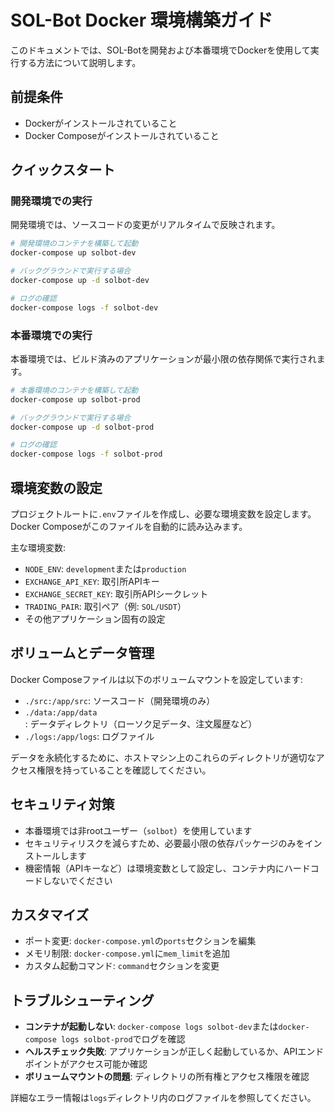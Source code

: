 # SOL-Bot Docker 環境構築ガイド

このドキュメントでは、SOL-Botを開発および本番環境でDockerを使用して実行する方法について説明します。

## 前提条件

- Dockerがインストールされていること
- Docker Composeがインストールされていること

## クイックスタート

### 開発環境での実行

開発環境では、ソースコードの変更がリアルタイムで反映されます。

```bash
# 開発環境のコンテナを構築して起動
docker-compose up solbot-dev

# バックグラウンドで実行する場合
docker-compose up -d solbot-dev

# ログの確認
docker-compose logs -f solbot-dev
```

### 本番環境での実行

本番環境では、ビルド済みのアプリケーションが最小限の依存関係で実行されます。

```bash
# 本番環境のコンテナを構築して起動
docker-compose up solbot-prod

# バックグラウンドで実行する場合
docker-compose up -d solbot-prod

# ログの確認
docker-compose logs -f solbot-prod
```

## 環境変数の設定

プロジェクトルートに`.env`ファイルを作成し、必要な環境変数を設定します。Docker Composeがこのファイルを自動的に読み込みます。

主な環境変数:
- `NODE_ENV`: `development`または`production`
- `EXCHANGE_API_KEY`: 取引所APIキー
- `EXCHANGE_SECRET_KEY`: 取引所APIシークレット
- `TRADING_PAIR`: 取引ペア（例: `SOL/USDT`）
- その他アプリケーション固有の設定

## ボリュームとデータ管理

Docker Composeファイルは以下のボリュームマウントを設定しています:

- `./src:/app/src`: ソースコード（開発環境のみ）
- `./data:/app/data`: データディレクトリ（ローソク足データ、注文履歴など）
- `./logs:/app/logs`: ログファイル

データを永続化するために、ホストマシン上のこれらのディレクトリが適切なアクセス権限を持っていることを確認してください。

## セキュリティ対策

- 本番環境では非rootユーザー（`solbot`）を使用しています
- セキュリティリスクを減らすため、必要最小限の依存パッケージのみをインストールします
- 機密情報（APIキーなど）は環境変数として設定し、コンテナ内にハードコードしないでください

## カスタマイズ

- ポート変更: `docker-compose.yml`の`ports`セクションを編集
- メモリ制限: `docker-compose.yml`に`mem_limit`を追加
- カスタム起動コマンド: `command`セクションを変更

## トラブルシューティング

- **コンテナが起動しない**: `docker-compose logs solbot-dev`または`docker-compose logs solbot-prod`でログを確認
- **ヘルスチェック失敗**: アプリケーションが正しく起動しているか、APIエンドポイントがアクセス可能か確認
- **ボリュームマウントの問題**: ディレクトリの所有権とアクセス権限を確認

詳細なエラー情報は`logs`ディレクトリ内のログファイルを参照してください。 